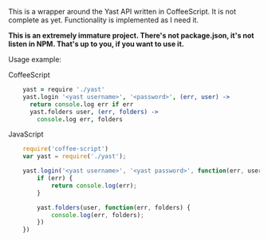This is a wrapper around the Yast API written in CoffeeScript. It is not complete as yet. Functionality is implemented as I need it.

**This is an extremely immature project. There's not package.json, it's not listen in NPM. That's up to you, if you want to use it.**

Usage example:

CoffeeScript
```coffeescript
	yast = require './yast'
	yast.login '<yast username>', '<password>', (err, user) ->
	  return console.log err if err
	  yast.folders user, (err, folders) ->
	    console.log err, folders
```

JavaScript
```javascript
	require('coffee-script')
	var yast = require('./yast');

	yast.login('<yast username>', '<yast password>', function(err, user) {
		if (err) {
			return console.log(err);
		}

		yast.folders(user, function(err, folders) {
			console.log(err, folders);
		})
	})
```